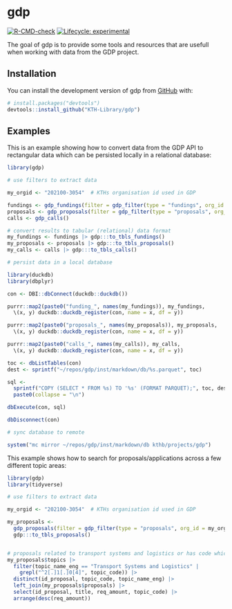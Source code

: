 
<!-- README.md is generated from README.Rmd. Please edit that file -->

# gdp

<!-- badges: start -->

[![R-CMD-check](https://github.com/KTH-Library/gdp/actions/workflows/R-CMD-check.yaml/badge.svg)](https://github.com/KTH-Library/gdp/actions/workflows/R-CMD-check.yaml)
[![Lifecycle:
experimental](https://img.shields.io/badge/lifecycle-experimental-orange.svg)](https://lifecycle.r-lib.org/articles/stages.html#experimental)
<!-- badges: end -->

The goal of gdp is to provide some tools and resources that are usefull
when working with data from the GDP project.

## Installation

You can install the development version of gdp from
[GitHub](https://github.com/) with:

``` r
# install.packages("devtools")
devtools::install_github("KTH-Library/gdp")
```

## Examples

This is an example showing how to convert data from the GDP API to
rectangular data which can be persisted locally in a relational
database:

``` r
library(gdp)

# use filters to extract data

my_orgid <- "202100-3054"  # KTHs organisation id used in GDP

fundings <- gdp_fundings(filter = gdp_filter(type = "fundings", org_id = my_orgid))
proposals <- gdp_proposals(filter = gdp_filter(type = "proposals", org_id = my_orgid))
calls <- gdp_calls()

# convert results to tabular (relational) data format
my_fundings <- fundings |> gdp:::to_tbls_fundings()
my_proposals <- proposals |> gdp:::to_tbls_proposals() 
my_calls <- calls |> gdp:::to_tbls_calls()

# persist data in a local database

library(duckdb)
library(dbplyr)

con <- DBI::dbConnect(duckdb::duckdb())

purrr::map2(paste0("funding_", names(my_fundings)), my_fundings, 
  \(x, y) duckdb::duckdb_register(con, name = x, df = y))

purrr::map2(paste0("proposals_", names(my_proposals)), my_proposals, 
  \(x, y) duckdb::duckdb_register(con, name = x, df = y))

purrr::map2(paste0("calls_", names(my_calls)), my_calls, 
  \(x, y) duckdb::duckdb_register(con, name = x, df = y))

toc <- dbListTables(con)
dest <- sprintf("~/repos/gdp/inst/markdown/db/%s.parquet", toc)

sql <- 
  sprintf("COPY (SELECT * FROM %s) TO '%s' (FORMAT PARQUET);", toc, dest) |> 
  paste0(collapse = "\n")

dbExecute(con, sql)

dbDisconnect(con)

# sync database to remote

system("mc mirror ~/repos/gdp/inst/markdown/db kthb/projects/gdp")
```

This example shows how to search for proposals/applications across a few
different topic areas:

``` r
library(gdp)
library(tidyverse)

# use filters to extract data

my_orgid <- "202100-3054"  # KTHs organisation id used in GDP

my_proposals <- 
  gdp_proposals(filter = gdp_filter(type = "proposals", org_id = my_orgid)) |> 
  gdp:::to_tbls_proposals()


# proposals related to transport systems and logistics or has code which begins w "2.1.04"
my_proposals$topics |> 
  filter(topic_name_eng == "Transport Systems and Logistics" | 
    grepl("^2[.]1[.]0[4]", topic_code)) |> 
  distinct(id_proposal, topic_code, topic_name_eng) |> 
  left_join(my_proposals$proposals) |> 
  select(id_proposal, title, req_amount, topic_code) |> 
  arrange(desc(req_amount))
```
